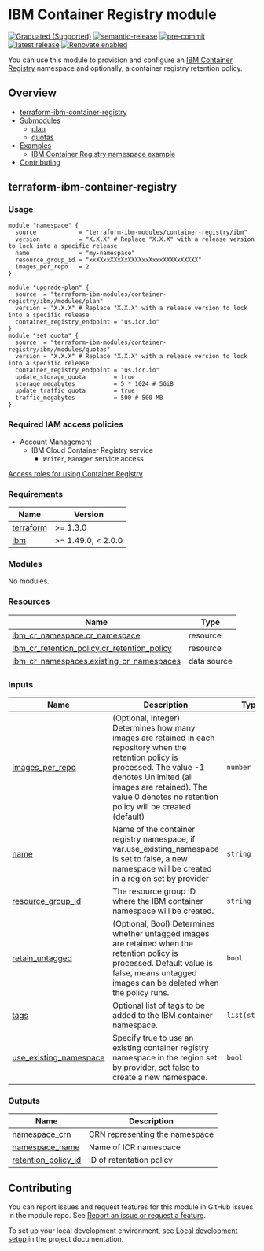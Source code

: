 # IBM Container Registry module

[![Graduated (Supported)](https://img.shields.io/badge/Status-Graduated%20(Supported)-brightgreen)](https://terraform-ibm-modules.github.io/documentation/#/badge-status)
[![semantic-release](https://img.shields.io/badge/%20%20%F0%9F%93%A6%F0%9F%9A%80-semantic--release-e10079.svg)](https://github.com/semantic-release/semantic-release)
[![pre-commit](https://img.shields.io/badge/pre--commit-enabled-brightgreen?logo=pre-commit&logoColor=white)](https://github.com/pre-commit/pre-commit)
[![latest release](https://img.shields.io/github/v/release/terraform-ibm-modules/terraform-ibm-container-registry?logo=GitHub&sort=semver)](https://github.com/terraform-ibm-modules/terraform-ibm-container-registry/releases/latest)
[![Renovate enabled](https://img.shields.io/badge/renovate-enabled-brightgreen.svg)](https://renovatebot.com/)

You can use this module to provision and configure an [IBM Container Registry](https://cloud.ibm.com/docs/Registry?topic=Registry-getting-started) namespace and optionally, a container registry retention policy.


<!-- Below content is automatically populated via pre-commit hook -->
<!-- BEGIN OVERVIEW HOOK -->
## Overview
* [terraform-ibm-container-registry](#terraform-ibm-container-registry)
* [Submodules](./modules)
    * [plan](./modules/plan)
    * [quotas](./modules/quotas)
* [Examples](./examples)
    * [IBM Container Registry namespace example](./examples/complete)
* [Contributing](#contributing)
<!-- END OVERVIEW HOOK -->

## terraform-ibm-container-registry

### Usage

```hcl
module "namespace" {
  source            = "terraform-ibm-modules/container-registry/ibm"
  version           = "X.X.X" # Replace "X.X.X" with a release version to lock into a specific release
  name              = "my-namespace"
  resource_group_id = "xxXXxxXXxXxXXXXxxXxxxXXXXxXXXXX"
  images_per_repo   = 2
}

module "upgrade-plan" {
  source  = "terraform-ibm-modules/container-registry/ibm//modules/plan"
  version = "X.X.X" # Replace "X.X.X" with a release version to lock into a specific release
  container_registry_endpoint = "us.icr.io"
}
module "set_quota" {
  source  = "terraform-ibm-modules/container-registry/ibm//modules/quotas"
  version = "X.X.X" # Replace "X.X.X" with a release version to lock into a specific release
  container_registry_endpoint = "us.icr.io"
  update_storage_quota        = true
  storage_megabytes           = 5 * 1024 # 5GiB
  update_traffic_quota        = true
  traffic_megabytes           = 500 # 500 MB
}
```

### Required IAM access policies

- Account Management
    - IBM Cloud Container Registry service
        - `Writer`, `Manager` service access

[Access roles for using Container Registry](https://cloud.ibm.com/docs/Registry?topic=Registry-iam&interface=ui#access_roles_using)

<!-- Below content is automatically populated via pre-commit hook -->
<!-- BEGINNING OF PRE-COMMIT-TERRAFORM DOCS HOOK -->
### Requirements

| Name | Version |
|------|---------|
| <a name="requirement_terraform"></a> [terraform](#requirement\_terraform) | >= 1.3.0 |
| <a name="requirement_ibm"></a> [ibm](#requirement\_ibm) | >= 1.49.0, < 2.0.0 |

### Modules

No modules.

### Resources

| Name | Type |
|------|------|
| [ibm_cr_namespace.cr_namespace](https://registry.terraform.io/providers/IBM-Cloud/ibm/latest/docs/resources/cr_namespace) | resource |
| [ibm_cr_retention_policy.cr_retention_policy](https://registry.terraform.io/providers/IBM-Cloud/ibm/latest/docs/resources/cr_retention_policy) | resource |
| [ibm_cr_namespaces.existing_cr_namespaces](https://registry.terraform.io/providers/IBM-Cloud/ibm/latest/docs/data-sources/cr_namespaces) | data source |

### Inputs

| Name | Description | Type | Default | Required |
|------|-------------|------|---------|:--------:|
| <a name="input_images_per_repo"></a> [images\_per\_repo](#input\_images\_per\_repo) | (Optional, Integer) Determines how many images are retained in each repository when the retention policy is processed. The value -1 denotes Unlimited (all images are retained). The value 0 denotes no retention policy will be created (default) | `number` | `0` | no |
| <a name="input_name"></a> [name](#input\_name) | Name of the container registry namespace, if var.use\_existing\_namespace is set to false, a new namespace will be created in a region set by provider | `string` | n/a | yes |
| <a name="input_resource_group_id"></a> [resource\_group\_id](#input\_resource\_group\_id) | The resource group ID where the IBM container namespace will be created. | `string` | n/a | yes |
| <a name="input_retain_untagged"></a> [retain\_untagged](#input\_retain\_untagged) | (Optional, Bool) Determines whether untagged images are retained when the retention policy is processed. Default value is false, means untagged images can be deleted when the policy runs. | `bool` | `false` | no |
| <a name="input_tags"></a> [tags](#input\_tags) | Optional list of tags to be added to the IBM container namespace. | `list(string)` | `[]` | no |
| <a name="input_use_existing_namespace"></a> [use\_existing\_namespace](#input\_use\_existing\_namespace) | Specify true to use an existing container registry namespace in the region set by provider, set false to create a new namespace. | `bool` | `false` | no |

### Outputs

| Name | Description |
|------|-------------|
| <a name="output_namespace_crn"></a> [namespace\_crn](#output\_namespace\_crn) | CRN representing the namespace |
| <a name="output_namespace_name"></a> [namespace\_name](#output\_namespace\_name) | Name of ICR namespace |
| <a name="output_retention_policy_id"></a> [retention\_policy\_id](#output\_retention\_policy\_id) | ID of retentation policy |
<!-- END OF PRE-COMMIT-TERRAFORM DOCS HOOK -->

<!-- Leave this section as is so that your module has a link to local development environment set up steps for contributors to follow -->
## Contributing

You can report issues and request features for this module in GitHub issues in the module repo. See [Report an issue or request a feature](https://github.com/terraform-ibm-modules/.github/blob/main/.github/SUPPORT.md).

To set up your local development environment, see [Local development setup](https://terraform-ibm-modules.github.io/documentation/#/local-dev-setup) in the project documentation.
